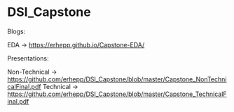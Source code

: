 # DSI_Capstone

Blogs:

EDA -> https://erhepp.github.io/Capstone-EDA/


Presentations:

Non-Technical -> https://github.com/erhepp/DSI_Capstone/blob/master/Capstone_NonTechnicalFinal.pdf
Technical -> https://github.com/erhepp/DSI_Capstone/blob/master/Capstone_TechnicalFinal.pdf

